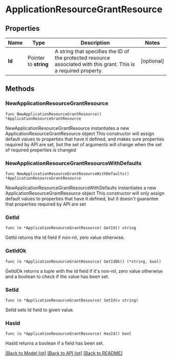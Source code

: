 # ApplicationResourceGrantResource

## Properties

Name | Type | Description | Notes
------------ | ------------- | ------------- | -------------
**Id** | Pointer to **string** | A string that specifies the ID of the protected resource associated with this grant. This is a required property. | [optional] 

## Methods

### NewApplicationResourceGrantResource

`func NewApplicationResourceGrantResource() *ApplicationResourceGrantResource`

NewApplicationResourceGrantResource instantiates a new ApplicationResourceGrantResource object
This constructor will assign default values to properties that have it defined,
and makes sure properties required by API are set, but the set of arguments
will change when the set of required properties is changed

### NewApplicationResourceGrantResourceWithDefaults

`func NewApplicationResourceGrantResourceWithDefaults() *ApplicationResourceGrantResource`

NewApplicationResourceGrantResourceWithDefaults instantiates a new ApplicationResourceGrantResource object
This constructor will only assign default values to properties that have it defined,
but it doesn't guarantee that properties required by API are set

### GetId

`func (o *ApplicationResourceGrantResource) GetId() string`

GetId returns the Id field if non-nil, zero value otherwise.

### GetIdOk

`func (o *ApplicationResourceGrantResource) GetIdOk() (*string, bool)`

GetIdOk returns a tuple with the Id field if it's non-nil, zero value otherwise
and a boolean to check if the value has been set.

### SetId

`func (o *ApplicationResourceGrantResource) SetId(v string)`

SetId sets Id field to given value.

### HasId

`func (o *ApplicationResourceGrantResource) HasId() bool`

HasId returns a boolean if a field has been set.


[[Back to Model list]](../README.md#documentation-for-models) [[Back to API list]](../README.md#documentation-for-api-endpoints) [[Back to README]](../README.md)


